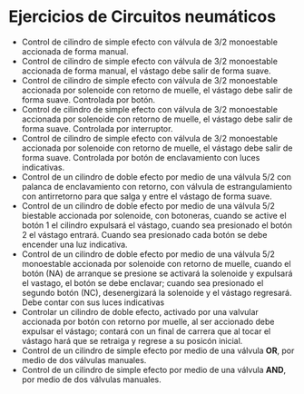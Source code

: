 # Ejercicios de Circuitos neumáticos

- Control de cilindro de simple efecto con válvula de 3/2 monoestable accionada de forma manual.
- Control de cilindro de simple efecto con válvula de 3/2 monoestable accionada de forma manual, el vástago debe salir de forma suave.
- Control de cilindro de simple efecto con válvula de 3/2 monoestable accionada por solenoide con retorno de muelle, el vástago debe salir de forma suave. Controlada por botón.
- Control de cilindro de simple efecto con válvula de 3/2 monoestable accionada por solenoide con retorno de muelle, el vástago debe salir de forma suave. Controlada por interruptor.
- Control de cilindro de simple efecto con válvula de 3/2 monoestable accionada por solenoide con retorno de muelle, el vástago debe salir de forma suave. Controlada por botón de enclavamiento con luces indicativas.
- Control de un cilindro de doble efecto por medio de una válvula 5/2 con palanca de enclavamiento con retorno, con válvula de estrangulamiento con antirretorno para que salga y entre el vástago de forma suave.
- Control de un cilindro de doble efecto por medio de una válvula 5/2 biestable accionada por solenoide, con botoneras, cuando se active el botón 1 el cilindro expulsará el vástago, cuando sea presionado el botón 2 el vástago entrará. Cuando sea presionado cada botón se debe encender una luz indicativa.
- Control de un cilindro de doble efecto por medio de una válvula 5/2 monoestable accionada por solenoide con retorno de muelle, cuando el botón (NA) de arranque se presione se activará la solenoide y expulsará el vastago, el botón se debe enclavar; cuando sea presionado el segundo botón (NC), desenergizará la solenoide y el vástago regresará. Debe contar con sus luces indicativas
- Controlar un cilindro de doble efecto, activado por una valvular accionada por botón con retorno por muelle, al ser accionado debe expulsar el vástago; contará con un final de carrera que al tocar el vástago hará que se retraiga y regrese a su posicón inicial.
- Control de un cilindro de simple efecto por medio de una válvula **OR**, por medio de dos válvulas manuales.
- Control de un cilindro de simple efecto por medio de una válvula **AND**, por medio de dos válvulas manuales.
